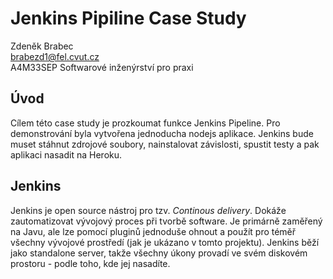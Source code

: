 # Jenkins Pipiline Case Study
Zdeněk Brabec  
brabezd1@fel.cvut.cz  
A4M33SEP Softwarové inženýrství pro praxi

## Úvod
Cílem této case study je prozkoumat funkce Jenkins Pipeline. Pro
demonstrování byla vytvořena jednoducha nodejs aplikace. Jenkins
bude muset stáhnut zdrojové soubory, nainstalovat závislosti, 
spustit testy a pak aplikaci nasadit na Heroku.

## Jenkins
Jenkins je open source nástroj pro tzv. _Continous delivery_. Dokáže zautomatizovat
vývojový proces při tvorbě software. Je primárně zaměřený na Javu, ale
lze pomocí pluginů jednoduše ohnout a použít pro téměř všechny vývojové
prostředí (jak je ukázano v tomto projektu). Jenkins běží jako standalone
server, takže všechny úkony provadí ve svém diskovém prostoru - podle
toho, kde jej nasadíte.
